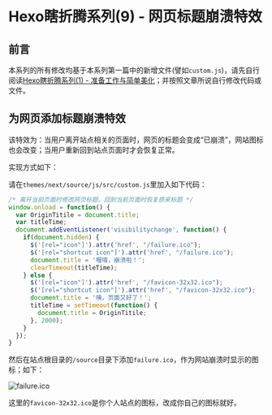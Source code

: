 # Hexo瞎折腾系列(9) - 网页标题崩溃特效

## 前言

本系列的所有修改均基于本系列第一篇中的新增文件(譬如`custom.js`)，请先自行阅读[Hexo瞎折腾系列(1) - 准备工作与简单美化](https://lewky.cn/posts/ef301a4d.html)；并按照文章所说自行修改代码或文件。

## 为网页添加标题崩溃特效

该特效为：当用户离开站点相关的页面时，网页的标题会变成“已崩溃”，网站图标也会改变；当用户重新回到站点页面时才会恢复正常。
<!--more-->

实现方式如下：

请在`themes/next/source/js/src/custom.js`里加入如下代码：
```js
/* 离开当前页面时修改网页标题，回到当前页面时恢复原来标题 */
window.onload = function() {
  var OriginTitile = document.title;
  var titleTime;
  document.addEventListener('visibilitychange', function() {
    if(document.hidden) {
      $('[rel="icon"]').attr('href', "/failure.ico");
      $('[rel="shortcut icon"]').attr('href', "/failure.ico");
      document.title = '喔唷，崩溃啦！';
      clearTimeout(titleTime);
    } else {
      $('[rel="icon"]').attr('href', "/favicon-32x32.ico");
      $('[rel="shortcut icon"]').attr('href', "/favicon-32x32.ico");
      document.title = '咦，页面又好了！';
      titleTime = setTimeout(function() {
        document.title = OriginTitile;
      }, 2000);
	}
  });
}
```

然后在站点根目录的`/source`目录下添加`failure.ico`，作为网站崩溃时显示的图标；如下：

![failure.ico](\images\posts\hexo\failure.ico)

这里的`favicon-32x32.ico`是你个人站点的图标，改成你自己的图标就好。
